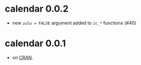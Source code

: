 # calendar 0.0.2

* new `zulu = FALSE` argument added to `ic_*` functions (#40)

# calendar 0.0.1

* on [CRAN](https://cran.r-project.org/package=calendar).
